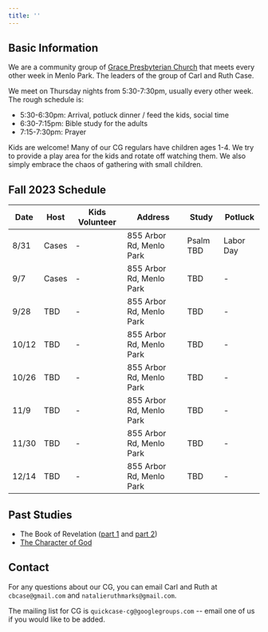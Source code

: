 ```yaml
---
title: ''
---
```


## Basic Information

We are a community group of [Grace Presbyterian Church](https://gracepres.com/) that meets every other week in Menlo Park. The leaders of the group of Carl and Ruth Case.

We meet on Thursday nights from 5:30-7:30pm, usually every other week. The rough schedule is:
- 5:30-6:30pm: Arrival, potluck dinner / feed the kids, social time
- 6:30-7:15pm: Bible study for the adults
- 7:15-7:30pm: Prayer

Kids are welcome! Many of our CG regulars have children ages 1-4. We try to provide a play area for the kids and rotate off watching them. We also simply embrace the chaos of gathering with small children.

## Fall 2023 Schedule

| Date | Host | Kids Volunteer | Address | Study | Potluck|
|------|------|----------------|---------|-------|--------|
| 8/31  | Cases | - | 855 Arbor Rd, Menlo Park | Psalm TBD | Labor Day |
| 9/7   | Cases | - | 855 Arbor Rd, Menlo Park | TBD | - |
| 9/28  | TBD   | - | 855 Arbor Rd, Menlo Park | TBD | - |
| 10/12 | TBD   | - | 855 Arbor Rd, Menlo Park | TBD | - |
| 10/26 | TBD   | - | 855 Arbor Rd, Menlo Park | TBD | - |
| 11/9  | TBD   | - | 855 Arbor Rd, Menlo Park | TBD | - |
| 11/30 | TBD   | - | 855 Arbor Rd, Menlo Park | TBD | - |
| 12/14 | TBD   | - | 855 Arbor Rd, Menlo Park | TBD | - |

## Past Studies
- The Book of Revelation ([part 1](https://bibleproject.com/explore/video/revelation-1-11/) and [part 2](https://bibleproject.com/explore/video/revelation-12-22/))
- [The Character of God](https://bibleproject.com/explore/ctategory/character-of-god-series/)

## Contact
For any questions about our CG, you can email Carl and Ruth at `cbcase@gmail.com` and `natalieruthmarks@gmail.com`.

The mailing list for CG is `quickcase-cg@googlegroups.com` -- email one of us if you would like to be added.
